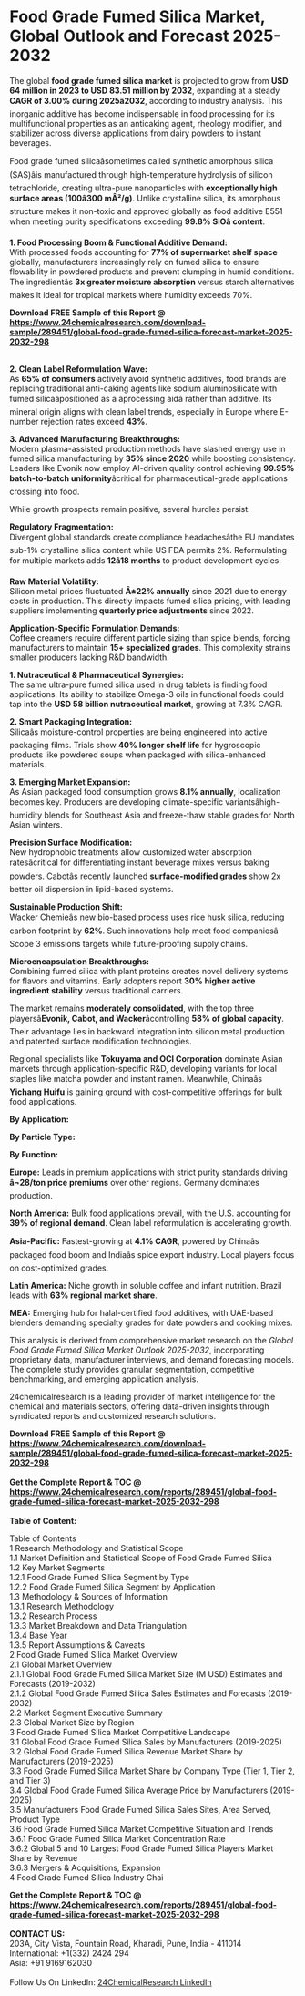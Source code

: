 <h1>Food Grade Fumed Silica Market, Global Outlook and Forecast 2025-2032</h1><p>The global <strong>food grade fumed silica market</strong> is projected to grow from <strong>USD 64 million in 2023 to USD 83.51 million by 2032</strong>, expanding at a steady <strong>CAGR of 3.00% during 2025â2032</strong>, according to industry analysis. This inorganic additive has become indispensable in food processing for its multifunctional properties as an anticaking agent, rheology modifier, and stabilizer across diverse applications from dairy powders to instant beverages.</p><p>Food grade fumed silicaâsometimes called synthetic amorphous silica (SAS)âis manufactured through high-temperature hydrolysis of silicon tetrachloride, creating ultra-pure nanoparticles with <strong>exceptionally high surface areas (100â300 mÂ²/g)</strong>. Unlike crystalline silica, its amorphous structure makes it non-toxic and approved globally as food additive E551 when meeting purity specifications exceeding <strong>99.8% SiOâ content</strong>.</p><p><strong>1. Food Processing Boom &amp; Functional Additive Demand:</strong><br>
With processed foods accounting for <strong>77% of supermarket shelf space</strong> globally, manufacturers increasingly rely on fumed silica to ensure flowability in powdered products and prevent clumping in humid conditions. The ingredientâs <strong>3x greater moisture absorption</strong> versus starch alternatives makes it ideal for tropical markets where humidity exceeds 70%.</p><div><b>Download FREE Sample of this Report @ 
            <a href="https://www.24chemicalresearch.com/download-sample/289451/global-food-grade-fumed-silica-forecast-market-2025-2032-298">
            https://www.24chemicalresearch.com/download-sample/289451/global-food-grade-fumed-silica-forecast-market-2025-2032-298</a></b></div><br><p><strong>2. Clean Label Reformulation Wave:</strong><br>
As <strong>65% of consumers</strong> actively avoid synthetic additives, food brands are replacing traditional anti-caking agents like sodium aluminosilicate with fumed silicaâpositioned as a âprocessing aidâ rather than additive. Its mineral origin aligns with clean label trends, especially in Europe where E-number rejection rates exceed <strong>43%</strong>.</p><p><strong>3. Advanced Manufacturing Breakthroughs:</strong><br>
Modern plasma-assisted production methods have slashed energy use in fumed silica manufacturing by <strong>35% since 2020</strong> while boosting consistency. Leaders like Evonik now employ AI-driven quality control achieving <strong>99.95% batch-to-batch uniformity</strong>âcritical for pharmaceutical-grade applications crossing into food.</p><p>While growth prospects remain positive, several hurdles persist:</p><p><strong>Regulatory Fragmentation:</strong><br>
Divergent global standards create compliance headachesâthe EU mandates sub-1% crystalline silica content while US FDA permits 2%. Reformulating for multiple markets adds <strong>12â18 months</strong> to product development cycles.</p><p><strong>Raw Material Volatility:</strong><br> 
Silicon metal prices fluctuated <strong>Â±22% annually</strong> since 2021 due to energy costs in production. This directly impacts fumed silica pricing, with leading suppliers implementing <strong>quarterly price adjustments</strong> since 2022.</p><p><strong>Application-Specific Formulation Demands:</strong><br>
Coffee creamers require different particle sizing than spice blends, forcing manufacturers to maintain <strong>15+ specialized grades</strong>. This complexity strains smaller producers lacking R&amp;D bandwidth.</p><p><strong>1. Nutraceutical &amp; Pharmaceutical Synergies:</strong><br>
The same ultra-pure fumed silica used in drug tablets is finding food applications. Its ability to stabilize Omega-3 oils in functional foods could tap into the <strong>USD 58 billion nutraceutical market</strong>, growing at 7.3% CAGR.</p><p><strong>2. Smart Packaging Integration:</strong><br>
Silicaâs moisture-control properties are being engineered into active packaging films. Trials show <strong>40% longer shelf life</strong> for hygroscopic products like powdered soups when packaged with silica-enhanced materials.</p><p><strong>3. Emerging Market Expansion:</strong><br>
As Asian packaged food consumption grows <strong>8.1% annually</strong>, localization becomes key. Producers are developing climate-specific variantsâhigh-humidity blends for Southeast Asia and freeze-thaw stable grades for North Asian winters.</p><p><strong>Precision Surface Modification:</strong><br>
New hydrophobic treatments allow customized water absorption ratesâcritical for differentiating instant beverage mixes versus baking powders. Cabotâs recently launched <strong>surface-modified grades</strong> show 2x better oil dispersion in lipid-based systems.</p><p><strong>Sustainable Production Shift:</strong><br>
Wacker Chemieâs new bio-based process uses rice husk silica, reducing carbon footprint by <strong>62%</strong>. Such innovations help meet food companiesâ Scope 3 emissions targets while future-proofing supply chains.</p><p><strong>Microencapsulation Breakthroughs:</strong><br>
Combining fumed silica with plant proteins creates novel delivery systems for flavors and vitamins. Early adopters report <strong>30% higher active ingredient stability</strong> versus traditional carriers.</p><p>The market remains <strong>moderately consolidated</strong>, with the top three playersâ<strong>Evonik, Cabot, and Wacker</strong>âcontrolling <strong>58% of global capacity</strong>. Their advantage lies in backward integration into silicon metal production and patented surface modification technologies.</p><p>Regional specialists like <strong>Tokuyama and OCI Corporation</strong> dominate Asian markets through application-specific R&amp;D, developing variants for local staples like matcha powder and instant ramen. Meanwhile, Chinaâs <strong>Yichang Huifu</strong> is gaining ground with cost-competitive offerings for bulk food applications.</p><p><strong>By Application:</strong></p><p><strong>By Particle Type:</strong></p><p><strong>By Function:</strong></p><p><strong>Europe:</strong> Leads in premium applications with strict purity standards driving <strong>â¬28/ton price premiums</strong> over other regions. Germany dominates production.</p><p><strong>North America:</strong> Bulk food applications prevail, with the U.S. accounting for <strong>39% of regional demand</strong>. Clean label reformulation is accelerating growth.</p><p><strong>Asia-Pacific:</strong> Fastest-growing at <strong>4.1% CAGR</strong>, powered by Chinaâs packaged food boom and Indiaâs spice export industry. Local players focus on cost-optimized grades.</p><p><strong>Latin America:</strong> Niche growth in soluble coffee and infant nutrition. Brazil leads with <strong>63% regional market share</strong>.</p><p><strong>MEA:</strong> Emerging hub for halal-certified food additives, with UAE-based blenders demanding specialty grades for date powders and cooking mixes.</p><p>This analysis is derived from comprehensive market research on the <em>Global Food Grade Fumed Silica Market Outlook 2025-2032</em>, incorporating proprietary data, manufacturer interviews, and demand forecasting models. The complete study provides granular segmentation, competitive benchmarking, and emerging application analysis.</p><p>24chemicalresearch is a leading provider of market intelligence for the chemical and materials sectors, offering data-driven insights through syndicated reports and customized research solutions.</p><div><b>Download FREE Sample of this Report @ 
            <a href="https://www.24chemicalresearch.com/download-sample/289451/global-food-grade-fumed-silica-forecast-market-2025-2032-298">
            https://www.24chemicalresearch.com/download-sample/289451/global-food-grade-fumed-silica-forecast-market-2025-2032-298</a></b></div><br><div><b>Get the Complete Report & TOC @ 
            <a href="https://www.24chemicalresearch.com/reports/289451/global-food-grade-fumed-silica-forecast-market-2025-2032-298">
            https://www.24chemicalresearch.com/reports/289451/global-food-grade-fumed-silica-forecast-market-2025-2032-298</a></b></div><br>
            <b>Table of Content:</b><p>Table of Contents<br />
1 Research Methodology and Statistical Scope<br />
1.1 Market Definition and Statistical Scope of Food Grade Fumed Silica<br />
1.2 Key Market Segments<br />
1.2.1 Food Grade Fumed Silica Segment by Type<br />
1.2.2 Food Grade Fumed Silica Segment by Application<br />
1.3 Methodology & Sources of Information<br />
1.3.1 Research Methodology<br />
1.3.2 Research Process<br />
1.3.3 Market Breakdown and Data Triangulation<br />
1.3.4 Base Year<br />
1.3.5 Report Assumptions & Caveats<br />
2 Food Grade Fumed Silica Market Overview<br />
2.1 Global Market Overview<br />
2.1.1 Global Food Grade Fumed Silica Market Size (M USD) Estimates and Forecasts (2019-2032)<br />
2.1.2 Global Food Grade Fumed Silica Sales Estimates and Forecasts (2019-2032)<br />
2.2 Market Segment Executive Summary<br />
2.3 Global Market Size by Region<br />
3 Food Grade Fumed Silica Market Competitive Landscape<br />
3.1 Global Food Grade Fumed Silica Sales by Manufacturers (2019-2025)<br />
3.2 Global Food Grade Fumed Silica Revenue Market Share by Manufacturers (2019-2025)<br />
3.3 Food Grade Fumed Silica Market Share by Company Type (Tier 1, Tier 2, and Tier 3)<br />
3.4 Global Food Grade Fumed Silica Average Price by Manufacturers (2019-2025)<br />
3.5 Manufacturers Food Grade Fumed Silica Sales Sites, Area Served, Product Type<br />
3.6 Food Grade Fumed Silica Market Competitive Situation and Trends<br />
3.6.1 Food Grade Fumed Silica Market Concentration Rate<br />
3.6.2 Global 5 and 10 Largest Food Grade Fumed Silica Players Market Share by Revenue<br />
3.6.3 Mergers & Acquisitions, Expansion<br />
4 Food Grade Fumed Silica Industry Chai</p><div><b>Get the Complete Report & TOC @ 
            <a href="https://www.24chemicalresearch.com/reports/289451/global-food-grade-fumed-silica-forecast-market-2025-2032-298">
            https://www.24chemicalresearch.com/reports/289451/global-food-grade-fumed-silica-forecast-market-2025-2032-298</a></b></div><br><b>CONTACT US:</b><br>
            203A, City Vista, Fountain Road, Kharadi, Pune, India - 411014<br>
            International: +1(332) 2424 294<br>
            Asia: +91 9169162030 <br><br>
            Follow Us On LinkedIn: <a href="https://www.linkedin.com/company/24chemicalresearch/">24ChemicalResearch LinkedIn</a>
